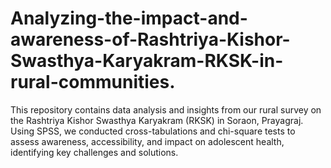 # Analyzing-the-impact-and-awareness-of-Rashtriya-Kishor-Swasthya-Karyakram-RKSK-in-rural-communities.
This repository contains data analysis and insights from our rural survey on the Rashtriya Kishor Swasthya Karyakram (RKSK) in Soraon, Prayagraj. Using SPSS, we conducted cross-tabulations and chi-square tests to assess awareness, accessibility, and impact on adolescent health, identifying key challenges and solutions.
